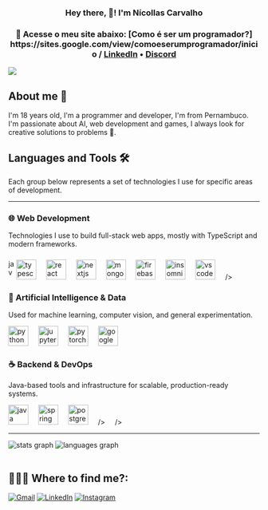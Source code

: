 <h3 align="center"> Hey there, 👋! I'm Nícollas Carvalho<h3>

<p align="center">
  🔗 Acesse o meu site abaixo:  
  [Como é ser um programador?] https://sites.google.com/view/comoeserumprogramador/inicio /
 <a href="https://www.linkedin.com/in/n%C3%ADcollas-carvalho-a36057366/">LinkedIn</a> •
 <a href="https://discord.com/channels/@me">Discord</a>
</p>




<img src="https://i.pinimg.com/originals/90/70/32/9070324cdfc07c68d60eed0c39e77573.gif"> 


## About me 👀

I'm 18 years old, I'm a programmer and developer, I'm from Pernambuco. I'm passionate about AI, web development and games, I always look for creative solutions to problems 🧠.

## Languages and Tools 🛠️

Each group below represents a set of technologies I use for specific areas of development.

---

### 🌐 Web Development
Technologies I use to build full-stack web apps, mostly with TypeScript and modern frameworks.
###

<div align="left">
  <img src="https://cdn.jsdelivr.net/gh/devicons/devicon/icons/javascript/javascript-original.svg" height="40" alt="javascript logo"  
  <img width="12" />
  <img src="https://cdn.jsdelivr.net/gh/devicons/devicon/icons/typescript/typescript-original.svg" height="40" alt="typescript logo"  />
  <img width="12" />
  <img src="https://cdn.jsdelivr.net/gh/devicons/devicon/icons/react/react-original.svg" height="40" alt="react logo"  />
  <img width="12" />
  <img src="https://cdn.jsdelivr.net/gh/devicons/devicon/icons/nextjs/nextjs-original.svg" height="40" alt="nextjs logo"  />
  <img width="12" />
  <img src="https://cdn.jsdelivr.net/gh/devicons/devicon/icons/mongodb/mongodb-original.svg" height="40" alt="mongodb logo"  />
  <img width="12" />
  <img src="https://cdn.jsdelivr.net/gh/devicons/devicon/icons/firebase/firebase-plain.svg" height="40" alt="firebase logo"  />
  <img width="12" />
  <img src="https://cdn.jsdelivr.net/gh/devicons/devicon/icons/insomnia/insomnia-original.svg" height="40" alt="insomnia logo"  />
  <img width="12" />
  <img src="https://cdn.jsdelivr.net/gh/devicons/devicon/icons/vscode/vscode-original.svg" height="40" alt="vscode logo"  />
  <img width="12" />
  />
</div>

### 🤖 Artificial Intelligence & Data
Used for machine learning, computer vision, and general experimentation.

<div align="left">
  <img src="https://cdn.jsdelivr.net/gh/devicons/devicon/icons/python/python-original.svg" height="40" alt="python logo"  />
  <img width="12" />
  <img src="https://cdn.jsdelivr.net/gh/devicons/devicon/icons/jupyter/jupyter-original.svg" height="40" alt="jupyter logo"  />
  <img width="12" />
  <img src="https://cdn.simpleicons.org/pytorch/EE4C2C" height="40" alt="pytorch logo"  />
  <img width="12" />
  <img src="https://cdn.jsdelivr.net/gh/devicons/devicon/icons/googlecloud/googlecloud-original.svg" height="40" alt="googlecloud logo"  
</div>

### ☕ Backend & DevOps
Java-based tools and infrastructure for scalable, production-ready systems.

<div align="left">
  <img src="https://cdn.jsdelivr.net/gh/devicons/devicon/icons/java/java-original.svg" height="40" alt="java logo"  />
  <img width="12" />
  <img src="https://cdn.simpleicons.org/spring/6DB33F" height="40" alt="spring logo"  />
  <img width="12" />
  <img src="https://cdn.jsdelivr.net/gh/devicons/devicon/icons/postgresql/postgresql-original.svg" height="40" alt="postgresql logo"  />
  <img width="12" />
 />
  <img width="12" />
 />
</div>

---

<div align="left">
  <img src="https://github-readme-stats.vercel.app/api?username=nicollascarvalh0&hide_title=false&hide_rank=false&show_icons=true&include_all_commits=true&count_private=true&disable_animations=false&theme=nord&locale=en&hide_border=false&order=1" alt="stats graph"  />
  <img src="https://github-readme-stats.vercel.app/api/top-langs?username=nicollascarvalh0&locale=en&hide_title=false&layout=compact&card_width=320&langs_count=8&theme=nord&hide_border=false&order=2" alt="languages graph"  />
</div>

<br>









## 👨🏻‍💻 Where to find me?:
<p align="left">
  <a href="mailto:nicollaascarvalho@gmail.com" title="Gmail">
  <img src="https://img.shields.io/badge/-Gmail-FF0000?style=flat-square&labelColor=FF0000&logo=gmail&logoColor=white&link=https://mail.google.com/mail/u/0/#inbox" alt="Gmail"/></a>
  <a href="https://www.linkedin.com/in/n%C3%ADcollas-carvalho-a36057366/" title="LinkedIn">
  <img src="https://img.shields.io/badge/-Linkedin-0e76a8?style=flat-square&logo=Linkedin&logoColor=white&link=LINK-DO-SEU-LINKEDIN" alt="LinkedIn"/></a>
  <a href="https://instagram.com/_nicollascarv/" title="Instagram">
  <img src="https://img.shields.io/badge/-Instagram-DF0174?style=flat-square&labelColor=DF0174&logo=instagram&logoColor=white&link=LINK-DO-SEU-INSTAGRAM" alt="Instagram"/></a>

 




